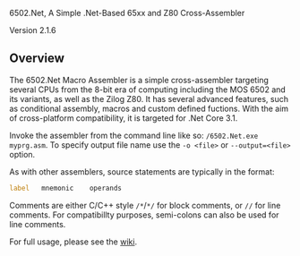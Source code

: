 ﻿6502.Net, A Simple .Net-Based 65xx and Z80 Cross-Assembler

Version 2.1.6

## Overview

The 6502.Net Macro Assembler is a simple cross-assembler targeting several CPUs from the 8-bit era of computing including the MOS 6502 and its variants, as well as the Zilog Z80. It has several advanced features, such as conditional assembly, macros and custom defined fuctions. With the aim of cross-platform compatibility, it is targeted for .Net Core 3.1.

Invoke the assembler from the command line like so: `/6502.Net.exe myprg.asm`. To specify output file name use the `-o <file>` or `--output=<file>` option.

As with other assemblers, source statements are typically in the format:

```asm
label   mnemonic    operands
```

Comments are either C/C++ style `/*`/`*/` for block comments, or `//` for line comments. For compatibillty purposes, semi-colons can also be used for line comments.

For full usage, please see the [wiki](https://github.com/informedcitizenry/6502.Net/wiki).